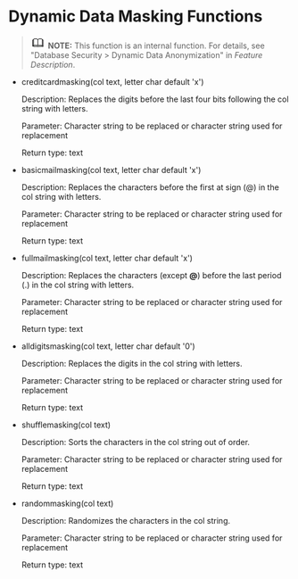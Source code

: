 # Dynamic Data Masking Functions<a name="EN-US_TOPIC_0000001151866048"></a>

>![](public_sys-resources/icon-note.gif) **NOTE:** 
>This function is an internal function. For details, see "Database Security \> Dynamic Data Anonymization" in  _Feature Description_.

-   creditcardmasking\(col text, letter char default 'x'\)

    Description: Replaces the digits before the last four bits following the col string with letters.

    Parameter: Character string to be replaced or character string used for replacement

    Return type: text

-   basicmailmasking\(col text, letter char default 'x'\)

    Description: Replaces the characters before the first at sign \(@\) in the col string with letters.

    Parameter: Character string to be replaced or character string used for replacement

    Return type: text

-   fullmailmasking\(col text, letter char default 'x'\)

    Description: Replaces the characters \(except  **@**\) before the last period \(.\) in the col string with letters.

    Parameter: Character string to be replaced or character string used for replacement

    Return type: text

-   alldigitsmasking\(col text, letter char default '0'\)

    Description: Replaces the digits in the col string with letters.

    Parameter: Character string to be replaced or character string used for replacement

    Return type: text

-   shufflemasking\(col text\)

    Description: Sorts the characters in the col string out of order.

    Parameter: Character string to be replaced or character string used for replacement

    Return type: text

-   randommasking\(col text\)

    Description: Randomizes the characters in the col string.

    Parameter: Character string to be replaced or character string used for replacement

    Return type: text


